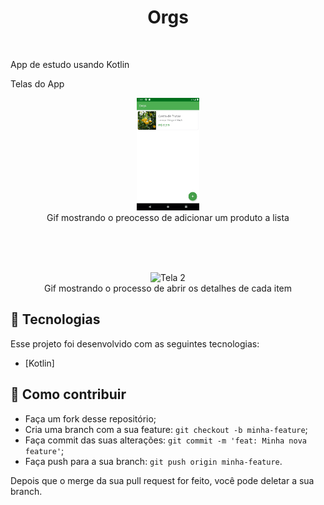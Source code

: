 <h1 align="center">
    Orgs
</h1>
<br>
<p>
App de estudo usando Kotlin
</p>

<p>Telas do App</p>
<p align="center">
    <img alt="Tela 1" src=".github/amostra.gif" width="20%">
    <br>
    Gif mostrando o preocesso de adicionar um produto a lista
</p>

<br>
<br>
<br>

<p align="center">
    <img alt="Tela 2" src=".github/img.gif" width="20%">
    <br>
    Gif mostrando o processo de abrir os detalhes de cada item
</p>

## :rocket: Tecnologias

Esse projeto foi desenvolvido com as seguintes tecnologias:

- [Kotlin]

## 🤔 Como contribuir

- Faça um fork desse repositório;
- Cria uma branch com a sua feature: `git checkout -b minha-feature`;
- Faça commit das suas alterações: `git commit -m 'feat: Minha nova feature'`;
- Faça push para a sua branch: `git push origin minha-feature`.

Depois que o merge da sua pull request for feito, você pode deletar a sua branch.
